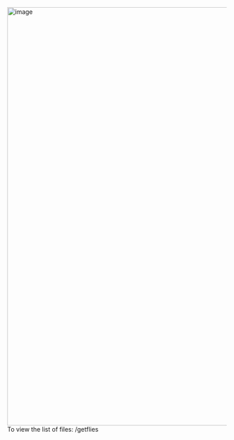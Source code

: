 <img width="960" alt="image" src="https://github.com/Harikachinmayyy/Saifertek-exam/assets/109263413/9ef103df-4ce9-49dd-8810-cde0af1bc639">
To view the list of files: /getflies
